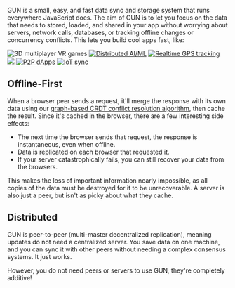 GUN is a small, easy, and fast data sync and storage system that runs everywhere JavaScript does. The aim of GUN is to let you focus on the data that needs to stored, loaded, and shared in your app without worrying about servers, network calls, databases, or tracking offline changes or concurrency conflicts. This lets you build cool apps fast, like:

![](https://gun.eco/see/3dvr.gif "3D multiplayer VR games")
[![](https://gun.eco/see/aiml.gif "Distributed AI/ML")](https://github.com/cstefanache/cstefanache.github.io/blob/master/_posts/2016-08-02-gun-db-artificial-knowledge-sharing.md#gundb)
[![](https://gun.eco/see/gps.gif "Realtime GPS tracking")](http://gps.gundb.io/)
[![](https://gun.eco/see/dataviz.gif)](https://github.com/lmangani/gun-scape#gun-scape "Data Viz")
[![](https://gun.eco/see/p2p.gif "P2P dApps")](https://github.com/amark/gun/wiki/Auth)
[![](https://gun.eco/see/iot.gif "IoT sync")](https://github.com/Stefdv/gun-ui-lcd#okay-what-about-gundb-)

## Offline-First

When a browser peer sends a request, it'll merge the response with its own data using our [graph-based CRDT conflict resolution algorithm](https://github.com/amark/gun/wiki/Conflict-Resolution-with-Guns), then cache the result. Since it's cached in the browser, there are a few interesting side effects:

 - The next time the browser sends that request, the response is instantaneous, even when offline.
 - Data is replicated on each browser that requested it.
 - If your server catastrophically fails, you can still recover your data from the browsers.

This makes the loss of important information nearly impossible, as all copies of the data must be destroyed for it to be unrecoverable. A server is also just a peer, but isn't as picky about what they cache.

## Distributed

GUN is peer-to-peer (multi-master decentralized replication), meaning updates do not need a centralized server. You save data on one machine, and you can sync it with other peers without needing a complex consensus systems. It just works.

However, you do not need peers or servers to use GUN, they're completely additive!
